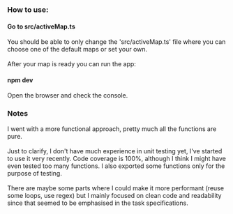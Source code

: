 ### How to use:
#### Go to src/activeMap.ts

You should be able to only change the 'src/activeMap.ts' file where you can choose one of the default maps or set your own.\
 \
After your map is ready you can run the app:

#### npm dev

Open the browser and check the console.

### Notes
I went with a more functional approach, pretty much all the functions are pure.\
\
Just to clarify, I don't have much experience in unit testing yet, I've started to use it very recently. Code coverage is 100%, although I think I might have even tested too many functions. I also exported some functions only for the purpose of testing.\
\
There are maybe some parts where I could make it more performant (reuse some loops, use regex) but I mainly focused on clean code and readability since that seemed to be emphasised in the task specifications.
